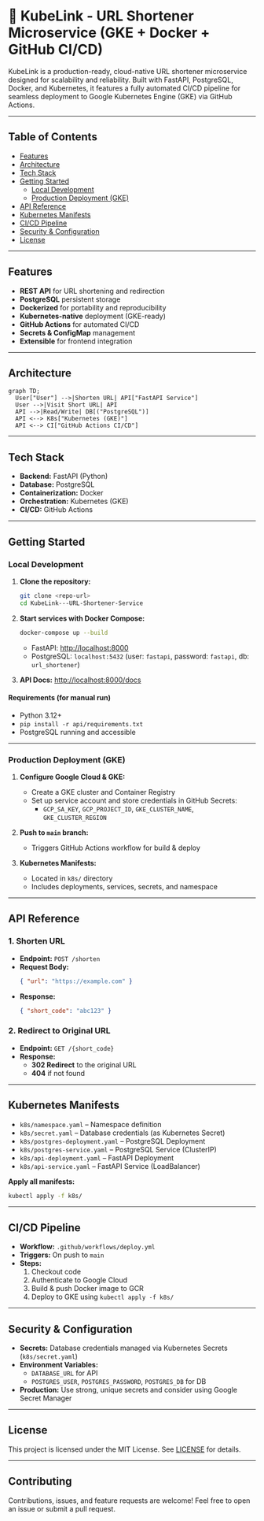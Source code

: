 # 🚀 KubeLink - URL Shortener Microservice (GKE + Docker + GitHub CI/CD)

KubeLink is a production-ready, cloud-native URL shortener microservice designed for scalability and reliability. Built with FastAPI, PostgreSQL, Docker, and Kubernetes, it features a fully automated CI/CD pipeline for seamless deployment to Google Kubernetes Engine (GKE) via GitHub Actions.

---

## Table of Contents
- [Features](#features)
- [Architecture](#architecture)
- [Tech Stack](#tech-stack)
- [Getting Started](#getting-started)
  - [Local Development](#local-development)
  - [Production Deployment (GKE)](#production-deployment-gke)
- [API Reference](#api-reference)
- [Kubernetes Manifests](#kubernetes-manifests)
- [CI/CD Pipeline](#cicd-pipeline)
- [Security & Configuration](#security--configuration)
- [License](#license)

---

## Features
- **REST API** for URL shortening and redirection
- **PostgreSQL** persistent storage
- **Dockerized** for portability and reproducibility
- **Kubernetes-native** deployment (GKE-ready)
- **GitHub Actions** for automated CI/CD
- **Secrets & ConfigMap** management
- **Extensible** for frontend integration

---

## Architecture

```mermaid
graph TD;
  User["User"] -->|Shorten URL| API["FastAPI Service"]
  User -->|Visit Short URL| API
  API -->|Read/Write| DB[("PostgreSQL")] 
  API <--> K8s["Kubernetes (GKE)"]
  API <--> CI["GitHub Actions CI/CD"]
```

---

## Tech Stack
- **Backend:** FastAPI (Python)
- **Database:** PostgreSQL
- **Containerization:** Docker
- **Orchestration:** Kubernetes (GKE)
- **CI/CD:** GitHub Actions

---

## Getting Started

### Local Development

1. **Clone the repository:**
   ```bash
   git clone <repo-url>
   cd KubeLink---URL-Shortener-Service
   ```
2. **Start services with Docker Compose:**
   ```bash
   docker-compose up --build
   ```
   - FastAPI: [http://localhost:8000](http://localhost:8000)
   - PostgreSQL: `localhost:5432` (user: `fastapi`, password: `fastapi`, db: `url_shortener`)

3. **API Docs:** [http://localhost:8000/docs](http://localhost:8000/docs)

#### Requirements (for manual run)
- Python 3.12+
- `pip install -r api/requirements.txt`
- PostgreSQL running and accessible

---

### Production Deployment (GKE)

1. **Configure Google Cloud & GKE:**
   - Create a GKE cluster and Container Registry
   - Set up service account and store credentials in GitHub Secrets:
     - `GCP_SA_KEY`, `GCP_PROJECT_ID`, `GKE_CLUSTER_NAME`, `GKE_CLUSTER_REGION`

2. **Push to `main` branch:**
   - Triggers GitHub Actions workflow for build & deploy

3. **Kubernetes Manifests:**
   - Located in `k8s/` directory
   - Includes deployments, services, secrets, and namespace

---

## API Reference

### 1. Shorten URL
- **Endpoint:** `POST /shorten`
- **Request Body:**
  ```json
  { "url": "https://example.com" }
  ```
- **Response:**
  ```json
  { "short_code": "abc123" }
  ```

### 2. Redirect to Original URL
- **Endpoint:** `GET /{short_code}`
- **Response:**
  - **302 Redirect** to the original URL
  - **404** if not found

---

## Kubernetes Manifests
- `k8s/namespace.yaml` – Namespace definition
- `k8s/secret.yaml` – Database credentials (as Kubernetes Secret)
- `k8s/postgres-deployment.yaml` – PostgreSQL Deployment
- `k8s/postgres-service.yaml` – PostgreSQL Service (ClusterIP)
- `k8s/api-deployment.yaml` – FastAPI Deployment
- `k8s/api-service.yaml` – FastAPI Service (LoadBalancer)

**Apply all manifests:**
```bash
kubectl apply -f k8s/
```

---

## CI/CD Pipeline
- **Workflow:** `.github/workflows/deploy.yml`
- **Triggers:** On push to `main`
- **Steps:**
  1. Checkout code
  2. Authenticate to Google Cloud
  3. Build & push Docker image to GCR
  4. Deploy to GKE using `kubectl apply -f k8s/`

---

## Security & Configuration
- **Secrets:** Database credentials managed via Kubernetes Secrets (`k8s/secret.yaml`)
- **Environment Variables:**
  - `DATABASE_URL` for API
  - `POSTGRES_USER`, `POSTGRES_PASSWORD`, `POSTGRES_DB` for DB
- **Production:** Use strong, unique secrets and consider using Google Secret Manager

---

## License

This project is licensed under the MIT License. See [LICENSE](LICENSE) for details.

---

## Contributing

Contributions, issues, and feature requests are welcome! Feel free to open an issue or submit a pull request.

